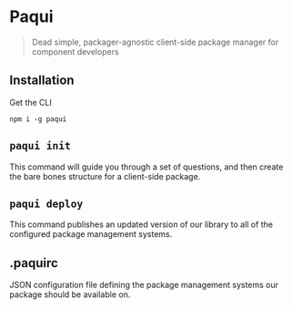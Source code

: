 # Paqui

> Dead simple, packager-agnostic client-side package manager for component developers

## Installation

Get the CLI

```shell
npm i -g paqui
```

## `paqui init`

This command will guide you through a set of questions, and then create the bare bones structure for a client-side package.

##  `paqui deploy`

This command publishes an updated version of our library to all of the configured package management systems.

## **.paquirc**

JSON configuration file defining the package management systems our package should be available on.
